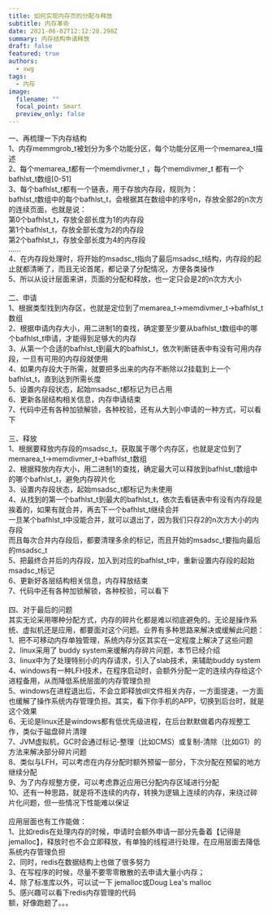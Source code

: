 ```yaml
---
title: 如何实现内存页的分配与释放
subtitle: 内存革命
date: 2021-06-02T12:12:28.298Z
summary: 内存结构申请释放
draft: false
featured: true
authors:
  - xwg
tags:
  - 内存
image:
  filename: ""
  focal_point: Smart
  preview_only: false
---
```

一、再梳理一下内存结构\
1、内存memmgrob_t被划分为多个功能分区，每个功能分区用一个memarea_t描述\
2、每个memarea_t都有一个memdivmer_t ，每个memdivmer_t 都有一个bafhlst_t数组\[0-51]\
3、每个bafhlst_t都有一个链表，用于存放内存段，规则为：\
bafhlst_t数组中的每个bafhlst_t，会根据其在数组中的序号n，存放全部2的n次方的连续页面，也就是说：\
第0个bafhlst_t，存放全部长度为1的内存段\
第1个bafhlst_t，存放全部长度为2的内存段\
第2个bafhlst_t，存放全部长度为4的内存段\
......\
4、在内存段处理时，将开始的msadsc_t指向了最后msadsc_t结构，内存段的起止就都清晰了，而且无论首尾，都记录了分配情况，方便各类操作\
5、所以从设计层面来讲，页面的分配和释放，也一定只会是2的n次方大小\
\
二、申请\
1、根据类型找到内存区，也就是定位到了memarea_t->memdivmer_t->bafhlst_t数组\
2、根据申请内存大小，用二进制1的查找，确定要至少要从bafhlst_t数组中的哪个bafhlst_t申请，才能得到足够大的内存\
3、从第一个合适的bafhlst_t到最大的bafhlst_t，依次判断链表中有没有可用内存段，一旦有可用的内存段就使用\
4、如果内存段大于所需，就要把多出来的内存不断除以2挂载到上一个bafhlst_t，直到达到所需长度\
5、设置内存段状态，起始msadsc_t都标记为已占用\
6、更新各层结构相关信息，内存申请结束\
7、代码中还有各种加锁解锁，各种校验，还有从大到小申请的一种方式，可以看下\
\
三、释放\
1、根据要释放内存段的msadsc_t，获取属于哪个内存区，也就是定位到了memarea_t->memdivmer_t->bafhlst_t数组\
2、根据释放内存大小，用二进制1的查找，确定最大可以释放到bafhlst_t数组中的哪个bafhlst_t，避免内存碎片化\
3、设置内存段状态，起始msadsc_t都标记为未使用\
4、从找到的第一个bafhlst_t到最大的bafhlst_t，依次去看链表中有没有内存段是挨着的，如果有就合并，再去下一个bafhlst_t继续合并\
一旦某个bafhlst_t中没能合并，就可以退出了，因为我们只存2的n次方大小的内存段\
而且每次合并内存段后，都要清理多余的标记，而且开始的msadsc_t要指向最后的msadsc_t\
5、把最终合并后的内存段，加入到对应的bafhlst_t中，重新设置内存段的起始msadsc_t标记\
6、更新好各层结构相关信息，内存释放结束\
7、代码中还有各种加锁解锁，各种校验，可以看下\
\
四、对于最后的问题\
其实无论采用哪种分配方式，内存的碎片化都是难以彻底避免的。无论是操作系统、虚拟机还是应用，都要面对这个问题。业界有多种思路来解决或缓解此问题：\
1、把不可移动内存单独管理，系统内存分区其实在一定程度上解决了这些问题\
2、linux采用了 buddy system来缓解内存碎片问题，本节已经介绍\
3、linux中为了处理特别小的内存请求，引入了slab技术，来辅助buddy system\
4、windows有一种LFH技术，在程序启动时，会额外分配一定的连续内存给这个进程备用，从而降低系统层面的内存管理负担\
5、windows在进程退出后，不会立即释放dll文件相关内存，一方面提速，一方面也缓解了操作系统内存管理负担。其实，看下你手机的APP，切换到后台时，就是这个效果\
6、无论是linux还是windows都有低优先级进程，在后台默默做着内存规整工作，类似于磁盘碎片清理\
7、JVM虚拟机，GC时会通过标记-整理（比如CMS）或复制-清除（比如G1）的方法来解决部分碎片问题\
8、类似与LFH，可以考虑在内存分配时额外预留一部分，下次分配在预留的地方继续分配\
9、为了内存规整方便，可以考虑靠近应用已分配内存区域进行分配\
10、还有一种思路，就是将不连续的内存，转换为逻辑上连续的内存，来绕过碎片化问题，但一些情况下性能难以保证\
\
应用层面也有工作能做：\
1、比如redis在处理内存的时候，申请时会额外申请一部分先备着【记得是jemalloc】，释放时也不会立即释放，有单独的线程进行处理，在应用层面去降低系统内存管理负担\
2、同时，redis在数据结构上也做了很多努力\
3、在写程序的时候，尽量不要零零散散的去申请大量小内存；\
4、除了标准库以外，可以试一下 jemalloc或Doug Lea's malloc\
5、感兴趣可以看下redis内存管理的代码\
额，好像跑题了。。。
